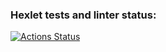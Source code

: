 ### Hexlet tests and linter status:
[![Actions Status](https://github.com/1aS5i-dekYon/frontend-project-11/actions/workflows/hexlet-check.yml/badge.svg)](https://github.com/1aS5i-dekYon/frontend-project-11/actions)